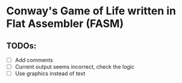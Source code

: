 # Conway's Game of Life written in Flat Assembler (FASM)

## TODOs:
- [ ] Add comments
- [ ] Current output seems incorrect, check the logic
- [ ] Use graphics instead of text